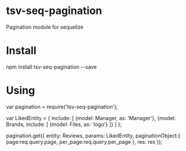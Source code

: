 # tsv-seq-pagination
Pagination module for sequelize

# Install
npm install tsv-seq-pagination --save

# Using

var pagination = require('tsv-seq-pagination');

var LikedEntity = {
    include: [
        {model: Manager, as: 'Manager'},
        {model: Brands, include: [
            {model: Files, as: 'logo'}
        ]}
    ]
};

pagination.get({
    entity: Reviews,
    params: LikedEntity,
    paginationObject:{
        page:req.query.page,
        per_page:req.query.per_page
    },
    res: res
});